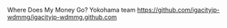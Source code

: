 Where Does My Money Go? Yokohama team https://github.com/igacityjp-wdmmg/igacityjp-wdmmg.github.com
